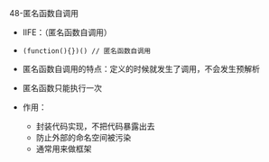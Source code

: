 48-匿名函数自调用

- IIFE：（匿名函数自调用）

- ```
  (function(){})() // 匿名函数自调用
  ```

- 匿名函数自调用的特点：定义的时候就发生了调用，不会发生预解析

- 匿名函数只能执行一次

- 作用：

  - 封装代码实现，不把代码暴露出去
  - 防止外部的命名空间被污染
  - 通常用来做框架